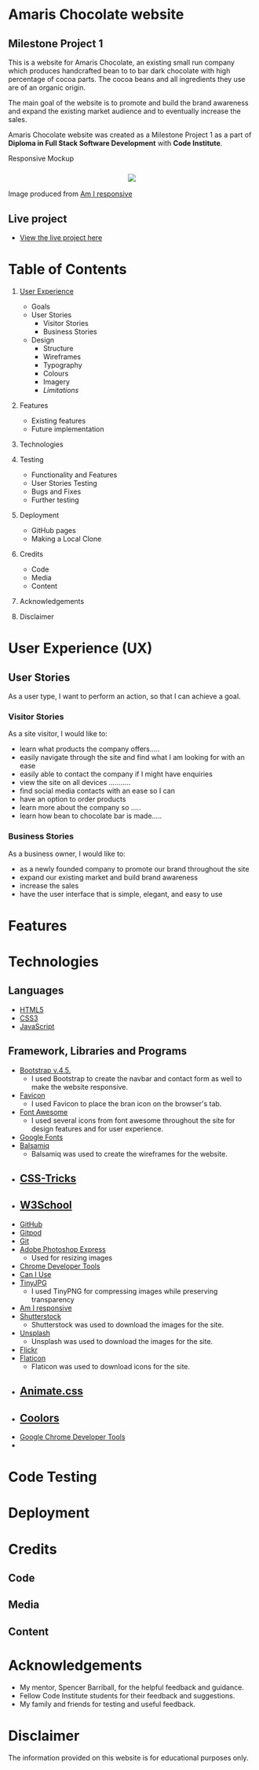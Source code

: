 # Amaris Chocolate website

## Milestone Project 1
This is a website for Amaris Chocolate, an existing small run company which 
produces handcrafted bean to to bar dark chocolate with high percentage of cocoa parts.
The cocoa beans and all ingredients they use are of an organic origin.

The main goal of the website is to promote and build the brand awareness and expand the existing market audience and to eventually increase the sales.

Amaris Chocolate website was created as a Milestone Project 1 as a part of **Diploma in Full Stack Software Development** with **Code Institute**.

Responsive Mockup
<h3 align="center"><img src="assets/images/readme_images/Am I responsive_screenshot.jpg"></h2>

Image produced from [Am I responsive](http://ami.responsivedesign.is/)

## Live project
- [View the live project here](https://fruitbatm.github.io/amaris-chocolate/)

# Table of Contents
1. [User Experience](#user-experience)
    - Goals
    - User Stories
        - Visitor Stories
        - Business Stories
    - Design
        - Structure
        - Wireframes
        - Typography
        - Colours
        - Imagery
        - *Limitations*
2. Features
    - Existing features
    - Future implementation
3. Technologies

4. Testing
    - Functionality and Features
    - User Stories Testing
    - Bugs and Fixes
    - Further testing
5. Deployment
    - GitHub pages
    - Making a Local Clone
6. Credits
    - Code
    - Media
    - Content
7. Acknowledgements
8. Disclaimer

# User Experience (UX)
## User Stories
As a user type, I want to perform an action, so that I can achieve a goal.
### Visitor Stories
As a site visitor, I would like to:
- learn what products the company offers.....
- easily navigate through the site and find what I am looking for with an ease
- easily able to contact the company if I might have enquiries
- view the site on all devices ...........
- find social media contacts with an ease so I can 
- have an option to order products
- learn more about the company so .....
- learn how bean to chocolate bar is made.....

### Business Stories
As a business owner, I would like to:
- as a newly founded company to promote our brand throughout the site
- expand our existing market and build brand awareness
- increase the sales
- have the user interface that is simple, elegant, and easy to use

# Features

# Technologies

## Languages
- [HTML5](https://en.wikipedia.org/wiki/HTML5)
- [CSS3](https://en.wikipedia.org/wiki/CSS)
- [JavaScript](https://en.wikipedia.org/wiki/JavaScript)

## Framework, Libraries and Programs
- [Bootstrap v.4.5.](https://getbootstrap.com/docs/4.5/getting-started/introduction/)
    - I used Bootstrap to create the navbar and contact form as well to make the website responsive.
- [Favicon](https://favicon.io/favicon-converter/)
    - I used Favicon to place the bran icon on the browser's tab.
- [Font Awesome](https://fontawesome.com/)
    - I used several icons from font awesome throughout the site for design features and for user experience.
- [Google Fonts]()                             
- [Balsamiq](https://balsamiq.com/)
    - Balsamiq was used to create the wireframes for the website.
- [CSS-Tricks](https://css-tricks.com/)
    - 
- [W3School](https://www.w3schools.com/)
    - 
- [GitHub]()
- [Gitpod]()
- [Git]()
- [Adobe Photoshop Express](https://photoshop.adobe.com/)
    - Used for resizing images
- [Chrome Developer Tools]()
- [Can I Use](https://caniuse.com/)
- [TinyJPG](https://tinyjpg.com/)
    - I used TinyPNG for compressing images while preserving transparency
- [Am I responsive](http://ami.responsivedesign.is/)
- [Shutterstock](https://www.shutterstock.com/)
    - Shutterstock was used to download the images for the site.
- [Unsplash]()
    - Unsplash was used to download the images for the site.
- [Flickr]()
- [Flaticon](https://www.flaticon.com/)
    - Flaticon was used to download icons for the site.
- [Animate.css](https://animate.style/)
    - 
- [Coolors](https://coolors.co/)
    -
- [Google Chrome Developer Tools](https://developers.google.com/web/tools/chrome-devtools)
- 
# Code Testing

# Deployment

# Credits
## Code
## Media
## Content

# Acknowledgements
- My mentor, Spencer Barriball, for the helpful feedback and guidance.
- Fellow Code Institute students for their feedback and suggestions.
- My family and friends for testing and useful feedback.  

# Disclaimer
The information provided on this website is for educational purposes only.